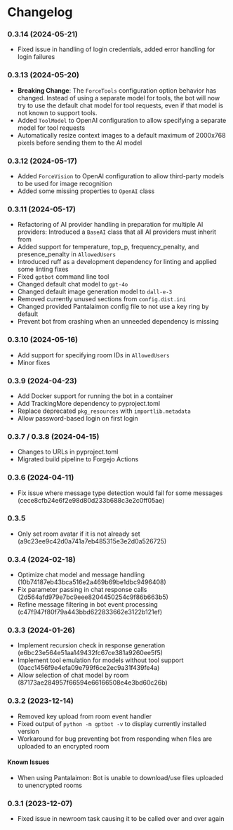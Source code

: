 # Changelog

### 0.3.14 (2024-05-21)

- Fixed issue in handling of login credentials, added error handling for login failures

### 0.3.13 (2024-05-20)

- **Breaking Change**: The `ForceTools` configuration option behavior has changed. Instead of using a separate model for tools, the bot will now try to use the default chat model for tool requests, even if that model is not known to support tools.
- Added `ToolModel` to OpenAI configuration to allow specifying a separate model for tool requests
- Automatically resize context images to a default maximum of 2000x768 pixels before sending them to the AI model

### 0.3.12 (2024-05-17)

- Added `ForceVision` to OpenAI configuration to allow third-party models to be used for image recognition
- Added some missing properties to `OpenAI` class

### 0.3.11 (2024-05-17)

- Refactoring of AI provider handling in preparation for multiple AI providers: Introduced a `BaseAI` class that all AI providers must inherit from
- Added support for temperature, top_p, frequency_penalty, and presence_penalty in `AllowedUsers`
- Introduced ruff as a development dependency for linting and applied some linting fixes
- Fixed `gptbot` command line tool
- Changed default chat model to `gpt-4o`
- Changed default image generation model to `dall-e-3`
- Removed currently unused sections from `config.dist.ini`
- Changed provided Pantalaimon config file to not use a key ring by default
- Prevent bot from crashing when an unneeded dependency is missing

### 0.3.10 (2024-05-16)

- Add support for specifying room IDs in `AllowedUsers`
- Minor fixes

### 0.3.9 (2024-04-23)

- Add Docker support for running the bot in a container
- Add TrackingMore dependency to pyproject.toml
- Replace deprecated `pkg_resources` with `importlib.metadata`
- Allow password-based login on first login

### 0.3.7 / 0.3.8 (2024-04-15)

- Changes to URLs in pyproject.toml
- Migrated build pipeline to Forgejo Actions

### 0.3.6 (2024-04-11)

- Fix issue where message type detection would fail for some messages (cece8cfb24e6f2e98d80d233b688c3e2c0ff05ae)

### 0.3.5

- Only set room avatar if it is not already set (a9c23ee9c42d0a741a7eb485315e3e2d0a526725)

### 0.3.4 (2024-02-18)

- Optimize chat model and message handling (10b74187eb43bca516e2a469b69be1dbc9496408)
- Fix parameter passing in chat response calls (2d564afd979e7bc9eee8204450254c9f86b663b5)
- Refine message filtering in bot event processing (c47f947f80f79a443bbd622833662e3122b121ef)

### 0.3.3 (2024-01-26)

- Implement recursion check in response generation (e6bc23e564e51aa149432fc67ce381a9260ee5f5)
- Implement tool emulation for models without tool support (0acc1456f9e4efa09e799f6ce2ec9a31f439fe4a)
- Allow selection of chat model by room (87173ae284957f66594e66166508e4e3bd60c26b)

### 0.3.2 (2023-12-14)

- Removed key upload from room event handler
- Fixed output of `python -m gptbot -v` to display currently installed version
- Workaround for bug preventing bot from responding when files are uploaded to an encrypted room

#### Known Issues

- When using Pantalaimon: Bot is unable to download/use files uploaded to unencrypted rooms

### 0.3.1 (2023-12-07)

- Fixed issue in newroom task causing it to be called over and over again

